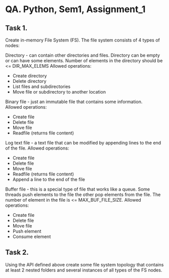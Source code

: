 # QA. Python, Sem1, Assignment_1

## Task 1.
Create in-memory File System (FS). The file system consists of 4 types of nodes: 

Directory - can contain other directories and files. Directory can be empty or can have some elements. Number of elements in the directory should be <= DIR_MAX_ELEMS 
Allowed operations:
- Create directory
- Delete directory
- List files and subdirectories
- Move file or subdirectory to another location

Binary file - just an immutable file that contains some information.  
Allowed operations:
- Create file
- Delete file
- Move file
- Readfile (returns file content)

Log text file - a text file that can be modified by appending lines to the end of the file.
Allowed operations:
- Create file
- Delete file
- Move file
- Readfile (returns file content)
- Append a line to the end of the file

Buffer file - this is a special type of file that works like a queue. Some threads push elements to the file the other pop elements from the file. The number of element in the file is <= MAX_BUF_FILE_SIZE.
Allowed operations:
- Create file
- Delete file
- Move file
- Push element
- Consume element


## Task 2.

Using the API defined above create some file system topology that contains at least 2 nested folders and several instances of all types of the FS nodes.